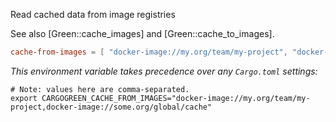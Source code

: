 Read cached data from image registries

See also [Green::cache_images] and [Green::cache_to_images].

```toml
cache-from-images = [ "docker-image://my.org/team/my-project", "docker-image://some.org/global/cache" ]
```

*This environment variable takes precedence over any `Cargo.toml` settings:*
```shell
# Note: values here are comma-separated.
export CARGOGREEN_CACHE_FROM_IMAGES="docker-image://my.org/team/my-project,docker-image://some.org/global/cache"
```

